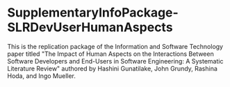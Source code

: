 # SupplementaryInfoPackage-SLRDevUserHumanAspects
This is the replication package of the Information and Software Technology paper titled "The Impact of Human Aspects on the Interactions Between Software Developers and End-Users in Software Engineering: A Systematic Literature Review" authored by Hashini Gunatilake, John Grundy, Rashina Hoda, and Ingo Mueller.
